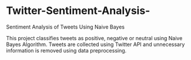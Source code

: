 # Twitter-Sentiment-Analysis-
Sentiment Analysis of Tweets Using Naive Bayes

This project classifies tweets as positive, negative or neutral using Naive Bayes Algorithm.
Tweets are collected using Twitter API and unnecessary information is removed using data preprocessing. 
